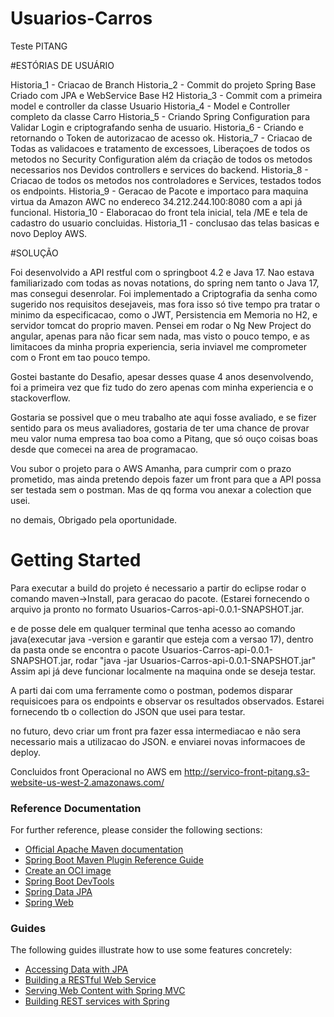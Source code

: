 # Usuarios-Carros
Teste PITANG

#ESTÓRIAS DE USUÁRIO

Historia_1 - Criacao de Branch
Historia_2 - Commit do projeto Spring Base Criado com JPA e WebService Base H2
Historia_3 - Commit com a primeira model e controller da classe Usuario
Historia_4 - Model e Controller completo da classe Carro
Historia_5 - Criando Spring Configuration para Validar Login e criptografando senha de usuario.
Historia_6 - Criando e retornando o Token de autorizacao de acesso ok.
Historia_7 - Criacao de Todas as validacoes  e tratamento de excessoes, Liberaçoes de todos os metodos no Security Configuration 			além da criação de todos os  metodos necessarios nos Devidos controllers e services do backend.
Historia_8 - Criacao de todos os metodos nos controladores e Services, testados todos os endpoints.
Historia_9 - Geracao de Pacote e importaco para maquina virtua da Amazon AWC no endereco 34.212.244.100:8080 com a api já funcional.
Historia_10 - Elaboracao do front tela inicial, tela /ME e tela de cadastro do usuario concluidas.
Historia_11 - conclusao das telas basicas e novo Deploy AWS.

#SOLUÇÃO

Foi desenvolvido a API restful com o springboot 4.2 e Java 17.
Nao estava familiarizado com todas as novas notations, do spring nem tanto o Java 17, mas consegui desenrolar.
Foi implementado a Criptografia da senha como sugerido nos requisitos desejaveis, mas fora isso só tive tempo pra tratar o minimo da especificacao, como o JWT, Persistencia em Memoria no H2, e servidor tomcat do proprio maven.
Pensei em rodar o Ng New Project do angular, apenas para não ficar sem nada, mas visto o pouco tempo, e as limitacoes da minha propria experiencia, seria inviavel me comprometer com o Front em tao pouco tempo.

Gostei bastante do Desafio, apesar desses quase 4 anos desenvolvendo, foi a primeira vez que fiz tudo do zero apenas com minha experiencia e o stackoverflow. 

Gostaria se possivel que o meu trabalho ate aqui fosse avaliado, e se fizer sentido para os meus avaliadores, gostaria de ter uma chance de provar meu valor numa empresa tao boa como a Pitang, que só ouço coisas boas desde que comecei na area de programacao.

Vou subor o projeto para o AWS Amanha, para cumprir com o prazo prometido, mas ainda pretendo depois fazer um front para que a API possa ser testada sem o postman.  Mas de qq forma vou anexar a colection que usei.

no demais, Obrigado pela oportunidade.

# Getting Started

Para executar a build do projeto é necessario a partir do eclipse rodar o comando maven->Install, para geracao do pacote. (Estarei fornecendo o arquivo ja pronto no formato Usuarios-Carros-api-0.0.1-SNAPSHOT.jar.

e de posse dele em qualquer terminal que tenha acesso ao comando java(executar java -version e garantir que esteja com a versao 17), dentro da pasta onde se encontra o pacote Usuarios-Carros-api-0.0.1-SNAPSHOT.jar, rodar "java -jar Usuarios-Carros-api-0.0.1-SNAPSHOT.jar"
Assim api já deve funcionar localmente na maquina onde se deseja testar.

A parti dai com uma ferramente como o postman, podemos disparar requisicoes para os endpoints e observar os resultados observados.
Estarei fornecendo tb o collection do JSON que usei para testar.

no futuro, devo criar um front pra fazer essa intermediacao e não sera necessario mais a utilizacao do JSON. e enviarei novas informacoes de deploy.

Concluidos front Operacional no AWS em http://servico-front-pitang.s3-website-us-west-2.amazonaws.com/

### Reference Documentation
For further reference, please consider the following sections:

* [Official Apache Maven documentation](https://maven.apache.org/guides/index.html)
* [Spring Boot Maven Plugin Reference Guide](https://docs.spring.io/spring-boot/docs/3.2.0/maven-plugin/reference/html/)
* [Create an OCI image](https://docs.spring.io/spring-boot/docs/3.2.0/maven-plugin/reference/html/#build-image)
* [Spring Boot DevTools](https://docs.spring.io/spring-boot/docs/3.2.0/reference/htmlsingle/index.html#using.devtools)
* [Spring Data JPA](https://docs.spring.io/spring-boot/docs/3.2.0/reference/htmlsingle/index.html#data.sql.jpa-and-spring-data)
* [Spring Web](https://docs.spring.io/spring-boot/docs/3.2.0/reference/htmlsingle/index.html#web)

### Guides
The following guides illustrate how to use some features concretely:

* [Accessing Data with JPA](https://spring.io/guides/gs/accessing-data-jpa/)
* [Building a RESTful Web Service](https://spring.io/guides/gs/rest-service/)
* [Serving Web Content with Spring MVC](https://spring.io/guides/gs/serving-web-content/)
* [Building REST services with Spring](https://spring.io/guides/tutorials/rest/)

